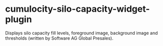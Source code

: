 # cumulocity-silo-capacity-widget-plugin
Displays silo capacity fill levels, foreground image, background image and thresholds (written by Software AG Global Presales).
